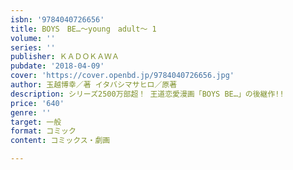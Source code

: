 ```yaml
---
isbn: '9784040726656'
title: BOYS　BE…～young　adult～ 1
volume: ''
series: ''
publisher: ＫＡＤＯＫＡＷＡ
pubdate: '2018-04-09'
cover: 'https://cover.openbd.jp/9784040726656.jpg'
author: 玉越博幸／著 イタバシマサヒロ／原著
description: シリーズ2500万部超！ 王道恋愛漫画「BOYS BE…」の後継作!!
price: '640'
genre: ''
target: 一般
format: コミック
content: コミックス・劇画

---
```

